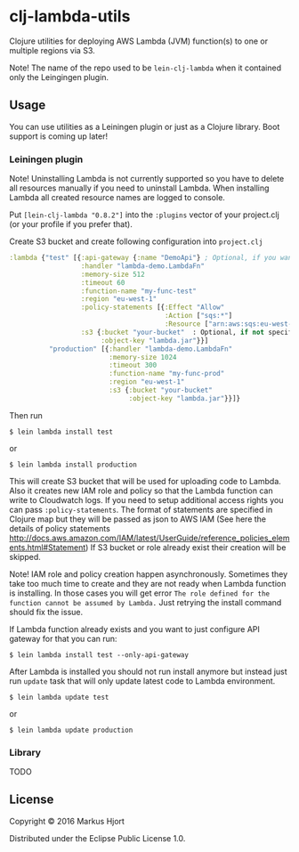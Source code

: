 # clj-lambda-utils

Clojure utilities for deploying AWS Lambda (JVM) function(s) to one or multiple regions via S3.

Note! The name of the repo used to be ```lein-clj-lambda``` when it contained only the Leingingen plugin.

## Usage

You can use utilities as a Leiningen plugin or just as a Clojure library. Boot support is coming up later!

### Leiningen plugin

Note! Uninstalling Lambda is not currently supported so you have to delete all resources manually if you need to uninstall Lambda. When installing Lambda all created resource names are logged to console.

Put `[lein-clj-lambda "0.8.2"]` into the `:plugins` vector of your project.clj (or your profile if you prefer that).

Create S3 bucket and create following configuration into `project.clj`

```clojure
:lambda {"test" [{:api-gateway {:name "DemoApi"} ; Optional, if you want to access via API Gateway
                  :handler "lambda-demo.LambdaFn"
                  :memory-size 512
                  :timeout 60
                  :function-name "my-func-test"
                  :region "eu-west-1"
                  :policy-statements [{:Effect "Allow"
                                       :Action ["sqs:*"]
                                       :Resource ["arn:aws:sqs:eu-west-1:*"]}]
                  :s3 {:bucket "your-bucket"  : Optional, if not specified default bucket will be generated
                       :object-key "lambda.jar"}}]
          "production" [{:handler "lambda-demo.LambdaFn"
                         :memory-size 1024
                         :timeout 300
                         :function-name "my-func-prod"
                         :region "eu-west-1"
                         :s3 {:bucket "your-bucket"
                              :object-key "lambda.jar"}}]}
```

Then run

    $ lein lambda install test

or

    $ lein lambda install production

This will create S3 bucket that will be used for uploading code to Lambda.
Also it creates new IAM role and policy so that the Lambda function can write to
Cloudwatch logs. If you need to setup additional access rights you can pass
`:policy-statements`. The format of statements are specified in Clojure map
but they will be passed as json to AWS IAM (See here the details of policy
statements http://docs.aws.amazon.com/IAM/latest/UserGuide/reference_policies_elements.html#Statement)
If S3 bucket or role already exist their creation will be skipped.

Note! IAM role and policy creation happen asynchronously. Sometimes they take too much
time to create and they are not ready when Lambda function is installing. In those cases
you will get error `The role defined for the function cannot be assumed by Lambda.` Just retrying
the install command should fix the issue.

If Lambda function already exists and you want to just configure API gateway for that you can run:

    $ lein lambda install test --only-api-gateway

After Lambda is installed you should not run install anymore but instead just run
`update` task that will only update latest code to Lambda environment.

    $ lein lambda update test

or

    $ lein lambda update production

### Library

TODO

## License

Copyright © 2016 Markus Hjort

Distributed under the Eclipse Public License 1.0.
